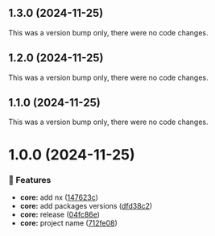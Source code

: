 ## 1.3.0 (2024-11-25)

This was a version bump only, there were no code changes.

## 1.2.0 (2024-11-25)

This was a version bump only, there were no code changes.

## 1.1.0 (2024-11-25)

This was a version bump only, there were no code changes.

# 1.0.0 (2024-11-25)

### 🚀 Features

- **core:** add nx ([147623c](https://github.com/OskarLebuda/vue-lazy-hydration/commit/147623c))
- **core:** add packages versions ([dfd38c2](https://github.com/OskarLebuda/vue-lazy-hydration/commit/dfd38c2))
- **core:** release ([04fc86e](https://github.com/OskarLebuda/vue-lazy-hydration/commit/04fc86e))
- **core:** project name ([712fe08](https://github.com/OskarLebuda/vue-lazy-hydration/commit/712fe08))